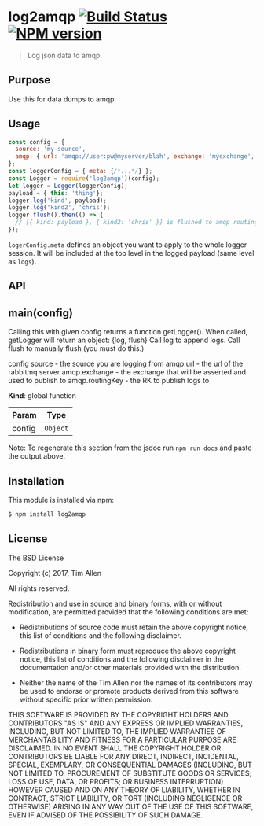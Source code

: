 # log2amqp [![Build Status](https://travis-ci.org/noblesamurai/node-log2amqp.svg?branch=master)](http://travis-ci.org/noblesamurai/node-log2amqp) [![NPM version](https://badge-me.herokuapp.com/api/npm/log2amqp.png)](http://badges.enytc.com/for/npm/log2amqp)

> Log json data to amqp.

## Purpose

Use this for data dumps to amqp.

## Usage

```js
const config = {
  source: 'my-source',
  amqp: { url: 'amqp://user:pw@myserver/blah', exchange: 'myexchange', routingKey: 'keyToRouteTo' }
};
const loggerConfig = { meta: {/*...*/} };
const Logger = require('log2amqp')(config);
let logger = Logger(loggerConfig);
payload = { this: 'thing'};
logger.log('kind', payload);
logger.log('kind2', 'chris');
logger.flush().then(() => {
  // [{ kind: payload }, { kind2: 'chris' }] is flushed to amqp routingKey
});
```

`logerConfig.meta` defines an object you want to apply to the whole logger
session. It will be included at the top level in the logged payload (same level
as `logs`).

## API
<a name="main"></a>

## main(config)
Calling this with given config returns a function getLogger().
When called, getLogger will return an object:
{log, flush}
Call log to append logs.
Call flush to manually flush (you must do this.)

config
source - the source you are logging from
amqp.url - the url of the rabbitmq server
amqp.exchange - the exchange that will be asserted and used to publish to
amqp.routingKey - the RK to publish logs to

**Kind**: global function

| Param | Type |
| --- | --- |
| config | <code>Object</code> |

Note: To regenerate this section from the jsdoc run `npm run docs` and paste
the output above.

## Installation

This module is installed via npm:

``` bash
$ npm install log2amqp
```
## License

The BSD License

Copyright (c) 2017, Tim Allen

All rights reserved.

Redistribution and use in source and binary forms, with or without modification,
are permitted provided that the following conditions are met:

* Redistributions of source code must retain the above copyright notice, this
  list of conditions and the following disclaimer.

* Redistributions in binary form must reproduce the above copyright notice, this
  list of conditions and the following disclaimer in the documentation and/or
  other materials provided with the distribution.

* Neither the name of the Tim Allen nor the names of its
  contributors may be used to endorse or promote products derived from
  this software without specific prior written permission.

THIS SOFTWARE IS PROVIDED BY THE COPYRIGHT HOLDERS AND CONTRIBUTORS "AS IS" AND
ANY EXPRESS OR IMPLIED WARRANTIES, INCLUDING, BUT NOT LIMITED TO, THE IMPLIED
WARRANTIES OF MERCHANTABILITY AND FITNESS FOR A PARTICULAR PURPOSE ARE
DISCLAIMED. IN NO EVENT SHALL THE COPYRIGHT HOLDER OR CONTRIBUTORS BE LIABLE FOR
ANY DIRECT, INDIRECT, INCIDENTAL, SPECIAL, EXEMPLARY, OR CONSEQUENTIAL DAMAGES
(INCLUDING, BUT NOT LIMITED TO, PROCUREMENT OF SUBSTITUTE GOODS OR SERVICES;
LOSS OF USE, DATA, OR PROFITS; OR BUSINESS INTERRUPTION) HOWEVER CAUSED AND ON
ANY THEORY OF LIABILITY, WHETHER IN CONTRACT, STRICT LIABILITY, OR TORT
(INCLUDING NEGLIGENCE OR OTHERWISE) ARISING IN ANY WAY OUT OF THE USE OF THIS
SOFTWARE, EVEN IF ADVISED OF THE POSSIBILITY OF SUCH DAMAGE.
